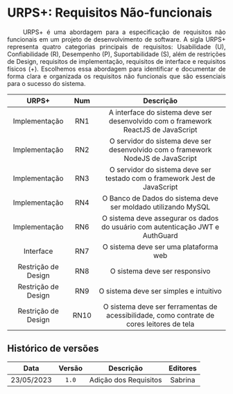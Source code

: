 # URPS+: Requisitos Não-funcionais

<p align="justify"> &emsp;&emsp;
URPS+ é uma abordagem para a especificação de requisitos não funcionais em um projeto de desenvolvimento de software. A sigla URPS+ representa quatro categorias principais de requisitos: Usabilidade (U), Confiabilidade (R), Desempenho (P), Suportabilidade (S), além de restrições de Design, requisitos de implementação, requisitos de interface e requisitos físicos (+). Escolhemos essa abordagem para identificar e documentar de forma clara e organizada os requisitos não funcionais que são essenciais para o sucesso do sistema.</p>


|  **URPS+**| **Num**  | **Descrição** |
| :---------: | :-----------: | :---------: |
| Implementação |   RN1   | A interface do sistema deve ser desenvolvido com o framework ReactJS de JavaScript |
| Implementação |   RN2   | O servidor do sistema deve ser desenvolvido com o framework NodeJS de JavaScript |
| Implementação |   RN3   | O servidor do sistema deve ser testado com o framework Jest de JavaScript |
| Implementação |   RN4   | O Banco de Dados do sistema deve ser moldado utilizando MySQL |
| Implementação |   RN6   | O sistema deve assegurar os dados do usuário com autenticação JWT e AuthGuard |
| Interface |   RN7   | O sistema deve ser uma plataforma web |
| Restrição de Design |   RN8   | O sistema deve ser responsivo |
| Restrição de Design |   RN9   | O sistema deve ser simples e intuitivo |
| Restrição de Design |   RN10   | O sistema deve ser ferramentas de acessibilidade, como contrate de cores  leitores de tela |


## Histórico de versões


|  **Data**  |**Versão** |    **Descrição**     |   **Editores**   |
| :--------: | :-------: | :-------------------: | :--------------: |
| 23/05/2023 |   `1.0`   |  Adição dos Requisitos      | Sabrina  |
